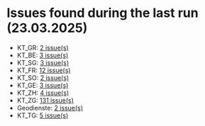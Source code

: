 # Issues found during the last run (23.03.2025)

- KT_GR: [2 issue(s)](tools/KT_GR_errors.csv)
- KT_BE: [3 issue(s)](tools/KT_BE_errors.csv)
- KT_SG: [3 issue(s)](tools/KT_SG_errors.csv)
- KT_FR: [12 issue(s)](tools/KT_FR_errors.csv)
- KT_SO: [2 issue(s)](tools/KT_SO_errors.csv)
- KT_GE: [3 issue(s)](tools/KT_GE_errors.csv)
- KT_ZH: [4 issue(s)](tools/KT_ZH_errors.csv)
- KT_ZG: [131 issue(s)](tools/KT_ZG_errors.csv)
- Geodienste: [2 issue(s)](tools/Geodienste_errors.csv)
- KT_TG: [5 issue(s)](tools/KT_TG_errors.csv)
